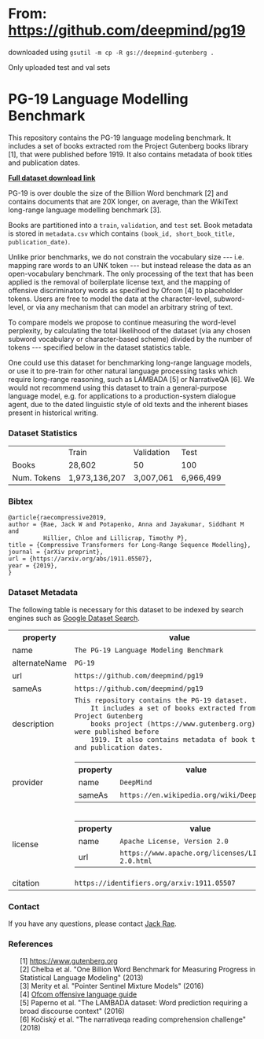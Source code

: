 # From: https://github.com/deepmind/pg19

downloaded using `gsutil -m cp -R gs://deepmind-gutenberg .`

Only uploaded test and val sets

# PG-19 Language Modelling Benchmark

This repository contains the PG-19 language modeling benchmark. It includes a
set of books extracted rom the Project Gutenberg books library [1], that were
published before 1919. It also contains metadata of book titles and publication
dates.

<b><a href="https://console.cloud.google.com/storage/browser/deepmind-gutenberg">Full dataset download link</a></b>

PG-19 is over double the size of the Billion Word benchmark [2] and contains
documents that are 20X longer, on average, than the WikiText long-range language
modelling benchmark [3].

Books are partitioned into a `train`, `validation`, and `test` set. Book
metadata is stored in `metadata.csv` which contains
`(book_id, short_book_title, publication_date)`.

Unlike prior benchmarks, we do not constrain the vocabulary size ---
i.e. mapping rare words to an UNK token --- but instead release the data as an
open-vocabulary benchmark. The only processing of the text that has been applied
is the removal of boilerplate license text, and the mapping of offensive
discriminatory words as specified by Ofcom [4] to placeholder <DW> tokens. Users
are free to model the data at the character-level, subword-level, or via any
mechanism that can model an arbitrary string of text.

To compare models we propose to continue measuring the word-level perplexity,
by calculating the total likelihood of the dataset (via any chosen subword
vocabulary or character-based scheme) divided by the number of tokens ---
specified below in the dataset statistics table.

One could use this dataset for benchmarking long-range language models, or
use it to pre-train for other natural language processing tasks which require
long-range reasoning, such as LAMBADA [5] or NarrativeQA [6]. We would not
recommend using this dataset to train a general-purpose language model, e.g.
for applications to a production-system dialogue agent, due to the dated
linguistic style of old texts and the inherent biases present in historical
writing.

### Dataset Statistics

<table >
    <tbody>
        <tr>
            <td> </td>
            <td> Train </td>
            <td> Validation </td>
            <td> Test </td>
        </tr>
        <tr>
            <td> Books </td>
            <td> 28,602 </td>
            <td> 50 </td>
            <td> 100 </td>
        </tr>
        <tr>
            <td>Num. Tokens </td>
            <td> 1,973,136,207 </td>
            <td> 3,007,061 </td>
            <td> 6,966,499 </td>
        </tr>
    </tbody>
</table>

### Bibtex

```
@article{raecompressive2019,
author = {Rae, Jack W and Potapenko, Anna and Jayakumar, Siddhant M and
          Hillier, Chloe and Lillicrap, Timothy P},
title = {Compressive Transformers for Long-Range Sequence Modelling},
journal = {arXiv preprint},
url = {https://arxiv.org/abs/1911.05507},
year = {2019},
}
```

### Dataset Metadata

The following table is necessary for this dataset to be indexed by search
engines such as <a href="https://g.co/datasetsearch">Google Dataset Search</a>.

<div itemscope itemtype="http://schema.org/Dataset">
<table>
  <tr>
    <th>property</th>
    <th>value</th>
  </tr>
  <tr>
    <td>name</td>
    <td><code itemprop="name">The PG-19 Language Modeling Benchmark</code></td>
  </tr>
  <tr>
    <td>alternateName</td>
    <td><code itemprop="alternateName">PG-19</code></td>
  </tr>
  <tr>
    <td>url</td>
    <td><code itemprop="url">https://github.com/deepmind/pg19</code></td>
  </tr>
  <tr>
    <td>sameAs</td>
    <td><code itemprop="sameAs">https://github.com/deepmind/pg19</code></td>
  </tr>
  <tr>
    <td>description</td>
    <td><code itemprop="description">This repository contains the PG-19 dataset.
    It includes a set of books extracted from the Project Gutenberg
    books project (https://www.gutenberg.org), that were published before
    1919. It also contains metadata of book titles and publication dates.</code></td>
  </tr>
  <tr>
    <td>provider</td>
    <td>
      <div itemscope itemtype="http://schema.org/Organization" itemprop="provider">
        <table>
          <tr>
            <th>property</th>
            <th>value</th>
          </tr>
          <tr>
            <td>name</td>
            <td><code itemprop="name">DeepMind</code></td>
          </tr>
          <tr>
            <td>sameAs</td>
            <td><code itemprop="sameAs">https://en.wikipedia.org/wiki/DeepMind</code></td>
          </tr>
        </table>
      </div>
    </td>
  </tr>
  <tr>
    <td>license</td>
    <td>
      <div itemscope itemtype="http://schema.org/CreativeWork" itemprop="license">
        <table>
          <tr>
            <th>property</th>
            <th>value</th>
          </tr>
          <tr>
            <td>name</td>
            <td><code itemprop="name">Apache License, Version 2.0</code></td>
          </tr>
          <tr>
            <td>url</td>
            <td><code itemprop="url">https://www.apache.org/licenses/LICENSE-2.0.html</code></td>
          </tr>
        </table>
      </div>
    </td>
  </tr>
  <tr>
    <td>citation</td>
    <td><code itemprop="citation">https://identifiers.org/arxiv:1911.05507</code></td>
  </tr>
</table>
</div>

### Contact

If you have any questions, please contact <a href="mailto:jwrae@google.com">Jack Rae</a>.

### References

<ul style="list-style: none;">
<li>[1] <a href="https://www.gutenberg.org/">https://www.gutenberg.org</a></li>
<li>[2] Chelba et al. "One Billion Word Benchmark for Measuring Progress in Statistical Language Modeling" (2013)</li>
<li>[3] Merity et al. "Pointer Sentinel Mixture Models" (2016)</li>
<li>[4] <a href="https://www.ofcom.org.uk/__data/assets/pdf_file/0023/91625/OfcomQRG-AOC.pdf">Ofcom offensive language guide</a></li>
<li>[5] Paperno et al. "The LAMBADA dataset: Word prediction requiring a broad discourse context" (2016)</li>
<li>[6] Kočiský et al. "The narrativeqa reading comprehension challenge" (2018)</li>
</ul>
